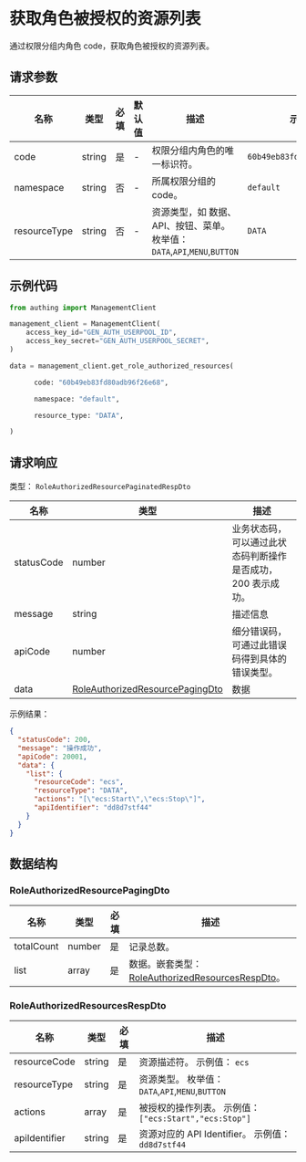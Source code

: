 # 获取角色被授权的资源列表

<!--
  警告⚠️：
  不要直接修改该文档，
  https://github.com/Authing/authing-docs-factory
  使用该项目进行生成
-->

<LastUpdated />

通过权限分组内角色 code，获取角色被授权的资源列表。

## 请求参数

| 名称         | 类型   | 必填 | 默认值 | 描述                                                                      | 示例值                     |
| ------------ | ------ | ---- | ------ | ------------------------------------------------------------------------- | -------------------------- |
| code         | string | 是   | -      | 权限分组内角色的唯一标识符。                                              | `60b49eb83fd80adb96f26e68` |
| namespace    | string | 否   | -      | 所属权限分组的 code。                                                     | `default`                  |
| resourceType | string | 否   | -      | 资源类型，如 数据、API、按钮、菜单。 枚举值：`DATA`,`API`,`MENU`,`BUTTON` | `DATA`                     |

## 示例代码

```py
from authing import ManagementClient

management_client = ManagementClient(
    access_key_id="GEN_AUTH_USERPOOL_ID",
    access_key_secret="GEN_AUTH_USERPOOL_SECRET",
)

data = management_client.get_role_authorized_resources(

      code: "60b49eb83fd80adb96f26e68",

      namespace: "default",

      resource_type: "DATA",

)
```

## 请求响应

类型： `RoleAuthorizedResourcePaginatedRespDto`

| 名称       | 类型                                                                           | 描述                                                         |
| ---------- | ------------------------------------------------------------------------------ | ------------------------------------------------------------ |
| statusCode | number                                                                         | 业务状态码，可以通过此状态码判断操作是否成功，200 表示成功。 |
| message    | string                                                                         | 描述信息                                                     |
| apiCode    | number                                                                         | 细分错误码，可通过此错误码得到具体的错误类型。               |
| data       | <a href="#RoleAuthorizedResourcePagingDto">RoleAuthorizedResourcePagingDto</a> | 数据                                                         |

示例结果：

```json
{
  "statusCode": 200,
  "message": "操作成功",
  "apiCode": 20001,
  "data": {
    "list": {
      "resourceCode": "ecs",
      "resourceType": "DATA",
      "actions": "[\"ecs:Start\",\"ecs:Stop\"]",
      "apiIdentifier": "dd8d7stf44"
    }
  }
}
```

## 数据结构

### <a id="RoleAuthorizedResourcePagingDto"></a> RoleAuthorizedResourcePagingDto

| 名称       | 类型   | 必填 | 描述                                                                                           |
| ---------- | ------ | ---- | ---------------------------------------------------------------------------------------------- |
| totalCount | number | 是   | 记录总数。                                                                                     |
| list       | array  | 是   | 数据。嵌套类型：<a href="#RoleAuthorizedResourcesRespDto">RoleAuthorizedResourcesRespDto</a>。 |

### <a id="RoleAuthorizedResourcesRespDto"></a> RoleAuthorizedResourcesRespDto

| 名称          | 类型   | 必填 | 描述                                                   |
| ------------- | ------ | ---- | ------------------------------------------------------ |
| resourceCode  | string | 是   | 资源描述符。 示例值： `ecs`                            |
| resourceType  | string | 是   | 资源类型。 枚举值：`DATA`,`API`,`MENU`,`BUTTON`        |
| actions       | array  | 是   | 被授权的操作列表。 示例值： `["ecs:Start","ecs:Stop"]` |
| apiIdentifier | string | 是   | 资源对应的 API Identifier。 示例值： `dd8d7stf44`      |
